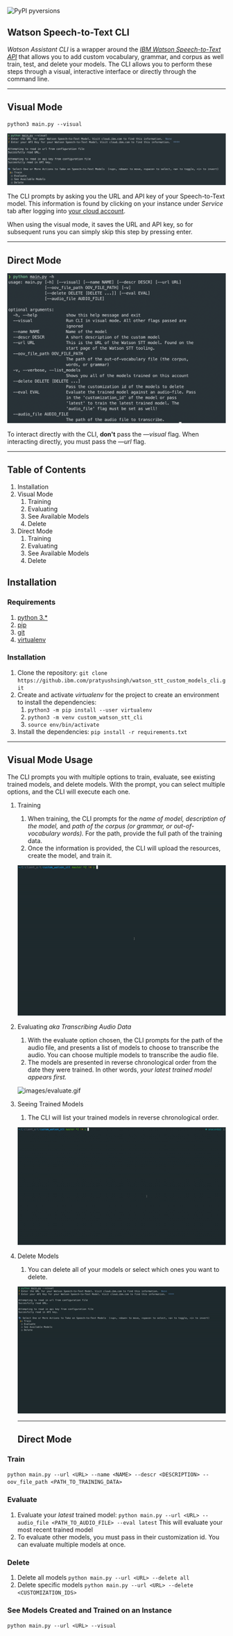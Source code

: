 ![PyPI pyversions](https://img.shields.io/badge/python-3.5%20%7C%203.6%20%7C%203.7-blue)

## Watson Speech-to-Text CLI

*Watson Assistant CLI* is a wrapper around the *[IBM Watson Speech-to-Text API](https://cloud.ibm.com/apidocs/speech-to-text/speech-to-text#create-a-custom-language-model)* that allows you to add custom vocabulary, grammar, and corpus as well train, test, and delete your models. The CLI allows you to perform these steps through a visual, interactive interface or directly through the command line. 

---

## Visual Mode

    python3 main.py --visual

![images/main_menu.png](images/main_menu.png)

The CLI prompts by asking you the URL and API key of your Speech-to-Text model. This information is found by clicking on your instance under *Service* tab after logging into [your cloud account](http://cloud.ibm.com). 

When using the visual mode, it saves the URL and API key, so for subsequent runs you can simply skip this step by pressing enter.

---

## Direct Mode

![images/direct.png](images/direct.png)

To interact directly with the CLI, **don't** pass the *—visual*  flag. When interacting directly, you must pass the *—url* flag.

---

## Table of Contents

1. Installation 
2. Visual Mode
    1. Training
    2. Evaluating
    3. See Available Models
    4. Delete
3. Direct Mode 
    1. Training
    2. Evaluating
    3. See Available Models
    4. Delete

## Installation

### Requirements

1. [python 3.*](https://realpython.com/installing-python/)
2. [pip](https://pip.pypa.io/en/stable/installing/) 
3. [git](https://git-scm.com/book/en/v2/Getting-Started-Installing-Git) 
4. [virtualenv](https://packaging.python.org/guides/installing-using-pip-and-virtual-environments/)

### Installation

1. Clone the repository: `git clone https://github.ibm.com/pratyushsingh/watson_stt_custom_models_cli.git`
2. Create and activate *virtualenv* for the project to create an environment to install the dependencies:
    1. `python3 -m pip install --user virtualenv`
    2. `python3 -m venv custom_watson_stt_cli`
    3. `source env/bin/activate`
3. Install the dependencies: `pip install -r requirements.txt`

---

## Visual Mode Usage

The CLI prompts you with multiple options to train, evaluate, see existing trained models, and delete models. With the prompt, you can select multiple options, and the CLI will execute each one.

1. Training 
    1. When training, the CLI prompts for the *name of model, description of the model,* and *path of the corpus (or grammar, or out-of-vocabulary words).* For the path, provide the full path of the training data.
    2. Once the information is provided, the CLI will upload the resources, create the model, and train it.

    ![images/training_final.gif](images/training_final.gif)

2. Evaluating *aka Transcribing Audio Data*
    1. With the evaluate option chosen, the CLI prompts for the path of the audio file, and presents a list of models to choose to transcribe the audio. You can choose multiple models to transcribe the audio file. 
    2. The models are presented in reverse chronological order from the date they were trained. In other words, *your latest trained model appears first.*

    ![images/evaluate.gif](images/evaluate.gif)

3. Seeing Trained Models 
    1. The CLI will list your trained models in reverse chronological order.

    ![images/seeing_trained_models.gif](images/seeing_trained_models.gif)

4. Delete Models
    1. You can delete all of your models or select which ones you want to delete.

    ![images/delete.gif](images/delete.gif)

    ---

    ## Direct Mode

### Train
`python main.py --url <URL> --name <NAME> --descr <DESCRIPTION> --oov_file_path <PATH_TO_TRAINING_DATA>`

### Evaluate
1. Evaluate your _latest_ trained model:
`python main.py --url <URL> --audio_file <PATH_TO_AUDIO_FILE> --eval latest`
This will evaluate your most recent trained model
2. To evaluate other models, you must pass in their customization id. You can evaluate multiple models at once.

### Delete
1. Delete all models
`python main.py --url <URL> --delete all`
2. Delete specific models
`python main.py --url <URL> --delete <CUSTOMIZATION_IDS>`

### See Models Created and Trained on an Instance
`python main.py --url <URL> --visual`
